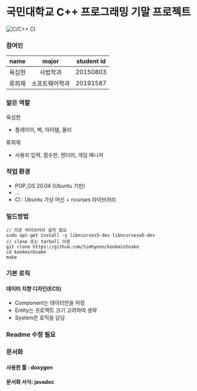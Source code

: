 # 국민대학교 C++ 프로그래밍 기말 프로젝트
![C/C++ CI](https://github.com/Simhyeon/kookminSnake/workflows/C/C++%20CI/badge.svg)

### 참여인 
|  <center>name</center> |  <center>major</center> |  <center>student id</center> |
|:--------|:--------:|:--------|
| 육심현 |사법학과| <center>20150803</center> |
| 류희재 |소프트웨어학과  | <center>20191587</center> |

### 맡은 역할

육심현
- 플레이어, 벽, 아이템, 물리 

류희재
- 사용자 입력, 점수판, 렌더러, 게임 매니저

### 작업 환경
- POP\_OS 20.04 (Ubuntu 기반)
- ...
- CI : Ubuntu 가상 머신 + ncurses 라이브러리

### 빌드방법

```
// 의존 라이브러리 설치 필요
sudo apt-get install -y libncurses5-dev libncursesw5-dev
// clone 또는 tarball 이용
git clone https://github.com/Simhyeon/kookminSnake
cd kookminSnake
make
```

### 기본 로직

#### 데이터 지향 디자인(ECS)
- Component는 데이터만을 저장
- Entity는 프로젝트 크기 고려하여 생략
- System은 로직을 담당

### Readme 수정 필요

### 문서화

#### 사용한 툴 : doxygen

#### 문서화 서식: javadoc 
